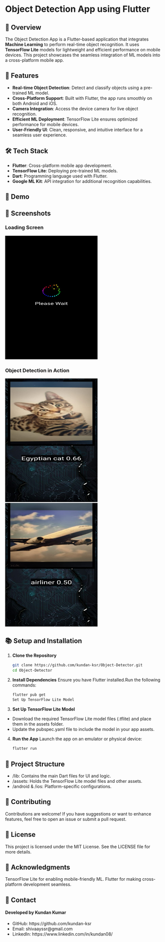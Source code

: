 # Object Detection App using Flutter  

<!-- ![Object Detection App](https://via.placeholder.com/800x400.png?text=Object+Detection+App+Banner) -->

## 🚀 Overview  
The Object Detection App is a Flutter-based application that integrates **Machine Learning** to perform real-time object recognition. It uses **TensorFlow Lite** models for lightweight and efficient performance on mobile devices. This project showcases the seamless integration of ML models into a cross-platform mobile app.

## 🌟 Features  
- **Real-time Object Detection**: Detect and classify objects using a pre-trained ML model.  
- **Cross-Platform Support**: Built with Flutter, the app runs smoothly on both Android and iOS.  
- **Camera Integration**: Access the device camera for live object recognition.  
- **Efficient ML Deployment**: TensorFlow Lite ensures optimized performance for mobile devices.  
- **User-Friendly UI**: Clean, responsive, and intuitive interface for a seamless user experience.  

## 🛠️ Tech Stack  
- **Flutter**: Cross-platform mobile app development.  
- **TensorFlow Lite**: Deploying pre-trained ML models.  
- **Dart**: Programming language used with Flutter.  
- **Google ML Kit**: API integration for additional recognition capabilities.  

## 🔗 Demo  


## 📸 Screenshots  

### Loading Screen 
<img src="https://github.com/kundan-ksr/Object-Detector/raw/master/assets/App%20images/mainscreen.jpg" alt="Home Screen" width="300" height="400">  

### Object Detection in Action  
<div>
<img src="https://github.com/kundan-ksr/Object-Detector/raw/master/assets/App%20images/rec1.jpg" alt="Object Detection Example 1" width="300" height="400" style="margin-right: 40px;">
<img src="https://github.com/kundan-ksr/Object-Detector/raw/master/assets/App%20images/rec2.jpg" alt="Object Detection Example 2" width="300" height="400">  
</div>

## 📚 Setup and Installation  

1. **Clone the Repository**  
   ```bash
   git clone https://github.com/kundan-ksr/Object-Detector.git
   cd Object-Detector
2. **Install Dependencies**
   Ensure you have Flutter installed.Run the following commands:
   ```bash
   flutter pub get
   Set Up TensorFlow Lite Model

3. **Set Up TensorFlow Lite Model**
<ul>
   <li>Download the required TensorFlow Lite model files (.tflite) and place them in the assets folder.
   <li>Update the pubspec.yaml file to include the model in your app assets.
</ul>

4. **Run the App**
Launch the app on an emulator or physical device:
   ```bash
   flutter run

## 📁 Project Structure
<ul>
  <li> /lib: Contains the main Dart files for UI and logic.
  <li> /assets: Holds the TensorFlow Lite model files and other assets.
  <li> /android & /ios: Platform-specific configurations.
</ul>


## 🤝 Contributing
Contributions are welcome! If you have suggestions or want to enhance features, feel free to open an issue or submit a pull request.

## 🔐 License
This project is licensed under the MIT License. See the LICENSE file for more details.

## 🙌 Acknowledgments
TensorFlow Lite for enabling mobile-friendly ML.
Flutter for making cross-platform development seamless.


## 📧 Contact
#### Developed by Kundan Kumar
<ul>
   <li>GitHub: https://github.com/kundan-ksr</li>
   <li>Email: shivaayssr@gmail.com</li>
   <li>LinkedIn: https://www.linkedin.com/in/kundan08/</li>
</ul>
